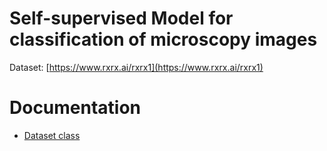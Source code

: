 # Self-supervised Model for classification of microscopy images

Dataset: [https://www.rxrx.ai/rxrx1](https://www.rxrx.ai/rxrx1)

# Documentation
- [Dataset class](docs/dataset.md)